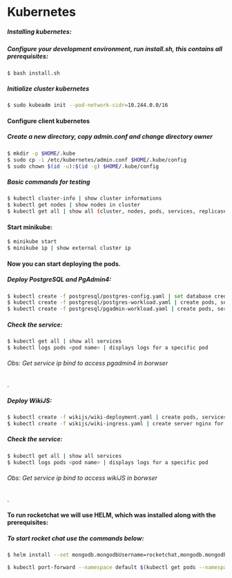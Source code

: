 # Kubernetes

##### Installing kubernetes:

##### Configure your development environment, run install.sh, this contains all prerequisites:
```sh
$ bash install.sh
```
##### Initialize cluster kubernetes
```sh
$ sudo kubeadm init --pod-network-cidr=10.244.0.0/16
```
#### Configure client kubernetes
##### Create a new directory, copy admin.conf and change directory owner
```sh
$ mkdir -p $HOME/.kube
$ sudo cp -i /etc/kubernetes/admin.conf $HOME/.kube/config
$ sudo chown $(id -u):$(id -g) $HOME/.kube/config
```
##### Basic commands for testing
```sh
$ kubectl cluster-info | show cluster informations
$ kubectl get nodes | show nodes in cluster
$ kubectl get all | show all (cluster, nodes, pods, services, replicasets)
```
#### Start minikube:
```sh
$ minikube start
$ minikube ip | show external cluster ip
```
#### Now you can start deploying the pods.
##### Deploy PostgreSQL and PgAdmin4:
```sh
$ kubectl create -f postgresql/postgres-config.yaml | set database credentials
$ kubectl create -f postgresql/postgres-workload.yaml | create pods, services, deployment
$ kubectl create -f postgresql/pgadmin-workload.yaml | create pods, services, deployment
```
##### Check the service:
```sh
$ kubectl get all | show all services
$ kubectl logs pods <pod name> | displays logs for a specific pod
```
###### Obs: Get service ip bind to access pgadmin4 in borwser
.
##### Deploy WikiJS:
```sh
$ kubectl create -f wikijs/wiki-deployment.yaml | create pods, services, deployment
$ kubectl create -f wikijs/wiki-ingress.yaml | create server nginx for comunication http
```
##### Check the service:
```sh
$ kubectl get all | show all services
$ kubectl logs pods <pod name> | displays logs for a specific pod
```
###### Obs: Get service ip bind to access wikiJS in borwser
.
#### To run rocketchat we will use HELM, which was installed along with the prerequisites:
##### To start rocket chat use the commands below:
```sh
$ helm install --set mongodb.mongodbUsername=rocketchat,mongodb.mongodbPassword=rocketchat123,mongodb.mongodbDatabase=rocketchat,mongodb.mongodbRootPassword=root --name rocketchat stable/rocketchat | provisioning all rocketchat cluster

$ kubectl port-forward --namespace default $(kubectl get pods --namespace default -l "app.kubernetes.io/name=rocketchat,app.kubernetes.io/instance=rocketchat" -o jsonpath='{ .items[0].metadata.name }') 8888:3000 | create bind to the port 3000
```
